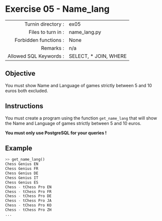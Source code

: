 # Exercise 05 - Name_lang

|                         |                    |
| -----------------------:| ------------------ |
|   Turnin directory :    |  ex05              |
|   Files to turn in :    |  name_lang.py      |
|   Forbidden functions : |  None              |
|   Remarks :             |  n/a               |
| Allowed SQL Keywords :  | SELECT, * JOIN, WHERE |

## Objective

You must show Name and Language of games strictly between 5 and 10 euros both excluded.

## Instructions

You must create a program using the function `get_name_lang` that will show the Name and Language of games strictly between 5 and 10 euros.

**You must only use PostgreSQL for your queries !**

## Example

```python
>> get_name_lang()
Chess Genius EN
Chess Genius FR
Chess Genius DE
Chess Genius IT
Chess Genius ES
Chess - tChess Pro EN
Chess - tChess Pro FR
Chess - tChess Pro DE
Chess - tChess Pro JA
Chess - tChess Pro KO
Chess - tChess Pro ZH
...
```